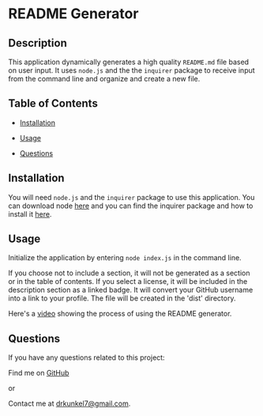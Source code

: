 # README Generator
  
  ## Description
  This application dynamically generates a high quality `README.md` file based on user input. It uses `node.js` and the the `inquirer` package to receive input from the command line and organize and create a new file. 

  
  ## Table of Contents
  - [Installation](#installation)
  - [Usage](#usage)
  
  
  - [Questions](#questions)

  ## Installation
  You will need `node.js` and the `inquirer` package to use this application. You can download node <a href = "https://nodejs.org/en/" target = "_blank">here</a> and you can find the inquirer package and how to install it <a href = "https://www.npmjs.com/package/inquirer" target = "_blank">here</a>.
  

  ## Usage
  Initialize the application by entering `node index.js` in the command line.

  If you choose not to include a section, it will not be generated as a section or in the table of contents. If you select a license, it will be included in the description section as a linked badge. It will convert your GitHub username into a link to your profile. The file will be created in the 'dist' directory.

  Here's a <a href = "https://drive.google.com/file/d/1tv7evYkOIWXW0YPlOjuwR3KYtLiFtuM6/view" target = "_blank">video</a> showing the process of using the README generator.
  
  

  

  

  ## Questions
  If you have any questions related to this project:

  Find me on <a href = "http://www.github.com/Dkunk7" target = "_blank">GitHub</a>

  or

  Contact me at drkunkel7@gmail.com.
